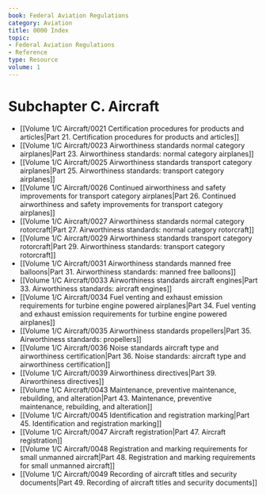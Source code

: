 ```yaml
---
book: Federal Aviation Regulations
category: Aviation
title: 0000 Index
topic:
- Federal Aviation Regulations
- Reference
type: Resource
volume: 1
---
```


# Subchapter C. Aircraft

- [[Volume 1/C Aircraft/0021 Certification procedures for products and articles|Part 21. Certification procedures for products and articles]]
- [[Volume 1/C Aircraft/0023 Airworthiness standards  normal category airplanes|Part 23. Airworthiness standards: normal category airplanes]]
- [[Volume 1/C Aircraft/0025 Airworthiness standards  transport category airplanes|Part 25. Airworthiness standards: transport category airplanes]]
- [[Volume 1/C Aircraft/0026 Continued airworthiness and safety improvements for transport category airplanes|Part 26. Continued airworthiness and safety improvements for transport category airplanes]]
- [[Volume 1/C Aircraft/0027 Airworthiness standards  normal category rotorcraft|Part 27. Airworthiness standards: normal category rotorcraft]]
- [[Volume 1/C Aircraft/0029 Airworthiness standards  transport category rotorcraft|Part 29. Airworthiness standards: transport category rotorcraft]]
- [[Volume 1/C Aircraft/0031 Airworthiness standards  manned free balloons|Part 31. Airworthiness standards: manned free balloons]]
- [[Volume 1/C Aircraft/0033 Airworthiness standards  aircraft engines|Part 33. Airworthiness standards: aircraft engines]]
- [[Volume 1/C Aircraft/0034 Fuel venting and exhaust emission requirements for turbine engine powered airplanes|Part 34. Fuel venting and exhaust emission requirements for turbine engine powered airplanes]]
- [[Volume 1/C Aircraft/0035 Airworthiness standards  propellers|Part 35. Airworthiness standards: propellers]]
- [[Volume 1/C Aircraft/0036 Noise standards  aircraft type and airworthiness certification|Part 36. Noise standards: aircraft type and airworthiness certification]]
- [[Volume 1/C Aircraft/0039 Airworthiness directives|Part 39. Airworthiness directives]]
- [[Volume 1/C Aircraft/0043 Maintenance, preventive maintenance, rebuilding, and alteration|Part 43. Maintenance, preventive maintenance, rebuilding, and alteration]]
- [[Volume 1/C Aircraft/0045 Identification and registration marking|Part 45. Identification and registration marking]]
- [[Volume 1/C Aircraft/0047 Aircraft registration|Part 47. Aircraft registration]]
- [[Volume 1/C Aircraft/0048 Registration and marking requirements for small unmanned aircraft|Part 48. Registration and marking requirements for small unmanned aircraft]]
- [[Volume 1/C Aircraft/0049 Recording of aircraft titles and security documents|Part 49. Recording of aircraft titles and security documents]]